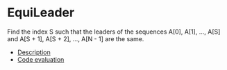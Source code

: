 # EquiLeader

Find the index S such that the leaders of the sequences A[0], A[1], ..., A[S] and A[S + 1], A[S + 2], ..., A[N - 1] are the same.

- [Description](https://app.codility.com/programmers/lessons/8-leader/equi_leader/)
- [Code evaluation](https://app.codility.com/demo/results/trainingEGFM3A-84X/)